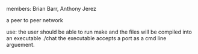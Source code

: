 members: Brian Barr, Anthony Jerez

a peer to peer network

use:
    the user should be able to run make and the files will be compiled into an executable 
    ./chat
    the executable accepts a port as a cmd line arguement. 